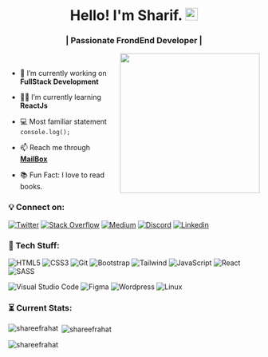 <h1 align="center">Hello! I'm Sharif. <img src="https://media.giphy.com/media/hvRJCLFzcasrR4ia7z/giphy.gif" width="25px"></h1>
<h3 align="center">| Passionate FrondEnd Developer |</h3>
<img align="right" src="https://media4.giphy.com/media/f6hnhHkks8bk4jwjh3/giphy.gif" width="280px"/>

<br>

- 🎯  I’m currently working on **FullStack Development**

- 👨‍💻  I’m currently learning **ReactJs**

- 💻 Most familiar statement `console.log();`

- 📫  Reach me through **<a href="mailto:sharifmrahat@gmail.com">MailBox</a>**

- 📚  Fun Fact: I love to read books.

### 💡 Connect on:
[![Twitter](https://img.shields.io/badge/Twitter-1DA1F2?style=for-the-badge&logo=twitter&logoColor=white)](https://twitter.com/ShareefRahat)
[![Stack Overflow](https://img.shields.io/badge/Stack_Overflow-FE7A16?style=for-the-badge&logo=stack-overflow&logoColor=white)](https://stackoverflow.com/users/story/17617291)
[![Medium](https://img.shields.io/badge/Medium-12100E?style=for-the-badge&logo=medium&logoColor=white)](https://medium.com/@shareefrahat)
[![Discord](https://img.shields.io/badge/Discord-7289DA?style=for-the-badge&logo=discord&logoColor=white)](https://discord.com)
[![Linkedin](https://img.shields.io/badge/LinkedIn-0077B5?style=for-the-badge&logo=linkedin&logoColor=white)](https://www.linkedin.com/in/shareefrahat)

### 🚀 Tech Stuff:
![HTML5](https://img.shields.io/badge/HTML-E34C26?style=for-the-badge&logo=html5&logoColor=white)
![CSS3](https://img.shields.io/badge/CSS-1d81c0?style=for-the-badge&logo=css3&logoColor=white)
![Git](https://img.shields.io/badge/Git-F05032?style=for-the-badge&logo=git&logoColor=white)
![Bootstrap](https://img.shields.io/badge/Bootstrap-7511f6?style=for-the-badge&logo=bootstrap&logoColor=white)
![Tailwind](https://img.shields.io/badge/Tailwind-0a9eb5?style=for-the-badge&logo=tailwindcss&logoColor=white)
![JavaScript](https://img.shields.io/badge/JavaScript-F7DF1E?style=for-the-badge&logo=javascript&logoColor=black)
![React](https://img.shields.io/badge/React-20232A?style=for-the-badge&logo=react&logoColor=61DAFB)
![SASS](https://img.shields.io/badge/Sass-CC6699?style=for-the-badge&logo=sass&logoColor=white)
<!-- ![Nodejs](https://img.shields.io/badge/Node.js-339933?style=for-the-badge&logo=nodedotjs&logoColor=white) -->
<!-- ![Firebase](https://img.shields.io/badge/firebase-f5820d?style=for-the-badge&logo=firebase&logoColor=white) -->
<!-- ![MongoDB](https://img.shields.io/badge/MongoDB-4EA94B?style=for-the-badge&logo=mongodb&logoColor=white) -->
<!-- ![Heroku](https://img.shields.io/badge/Heroku-430098?style=for-the-badge&logo=heroku&logoColor=white) -->
![Visual Studio Code](https://img.shields.io/badge/Visual_Studio_Code-0078D4?style=for-the-badge&logo=visual%20studio%20code&logoColor=white)
![Figma](https://img.shields.io/badge/Figma-FC427B?style=for-the-badge&logo=figma&logoColor=white)
![Wordpress](https://img.shields.io/badge/Wordpress-0077B5?style=for-the-badge&logo=wordpress&logoColor=white)
![Linux](https://img.shields.io/badge/Linux-833471?style=for-the-badge&logo=ubuntu&logoColor=white)

### ⏳ Current Stats:
<p><img align="left" src="https://github-readme-stats.vercel.app/api/top-langs?username=shareefrahat&show_icons=true&locale=en&layout=compact" alt="shareefrahat" /></p>

<p>&nbsp;<img align="center" src="https://github-readme-stats.vercel.app/api?username=shareefrahat&show_icons=true&locale=en" alt="shareefrahat" /></p>

<p align="left"> <img src="https://komarev.com/ghpvc/?username=shareefrahat&label=Profile%20views&color=0e75b6&style=flat" alt="shareefrahat" /> </p>
